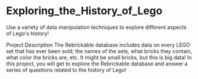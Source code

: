 # Exploring_the_History_of_Lego

Use a variety of data manipulation techniques to explore different aspects of Lego's history!

Project Description
The Rebrickable database includes data on every LEGO set that has ever been sold; the names of the sets, what bricks they contain, what color the bricks are, etc. It might be small bricks, but this is big data! In this project, you will get to explore the Rebrickable database and answer a series of questions related to the history of Lego!
